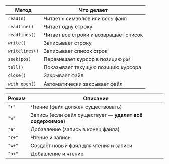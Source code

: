 | Метод          | Что делает                            |
| -------------- | ------------------------------------- |
| `read(n)`      | Читает `n` символов или весь файл     |
| `readline()`   | Читает одну строку                    |
| `readlines()`  | Читает все строки и возвращает список |
| `write()`      | Записывает строку                     |
| `writelines()` | Записывает список строк               |
| `seek(pos)`    | Перемещает курсор в позицию `pos`     |
| `tell()`       | Показывает текущую позицию курсора    |
| `close()`      | Закрывает файл                        |
| `with open()`  | Автоматически закрывает файл          |

| Режим  | Описание                                                  |
| ------ | --------------------------------------------------------- |
| `"r"`  | Чтение (файл должен существовать)                         |
| `"w"`  | Запись (если файл существует — **удалит всё содержимое**) |
| `"a"`  | Добавление (запись в конец файла)                         |
| `"r+"` | Чтение и запись                                           |
| `"w+"` | Создаёт новый файл для чтения и записи                    |
| `"a+"` | Добавление и чтение                                       |

